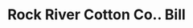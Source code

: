 ---
doi: 10.7916/D8H14D5R
date_other: '1900'
date_other_textual: 1900-1909
form: printed ephemera
genre:
- Invoices
name:
- Rock River Cotton Co.
object_in_context_url: https://biggert.cul.columbia.edu/items/view/ave_biggert_01603
subject_hierarchical_geographic:
- Janesville, Wisconsin, United States
subject_name:
- Rock River Cotton Co.
title: Rock River Cotton Co.. Bill
sort_title: Rock River Cotton Co.. Bill
call_number: ave_biggert_01603
coordinates:
- 42.68388888888889,-89.01638888888888
pid: ave_biggert_01603
identifiers: ave_biggert_01603
permalink: /biggert/ave_biggert_01603/
layout: iiif-image-page
---